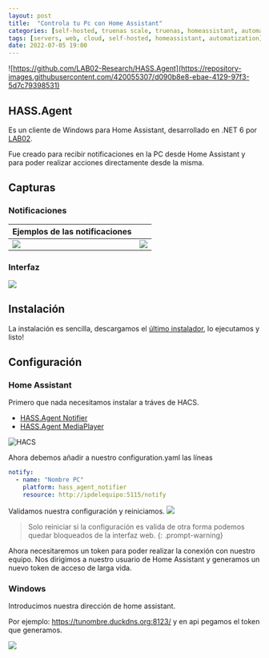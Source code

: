 ```yaml
---
layout: post
title:  "Controla tu Pc con Home Assistant"
categories: [self-hosted, truenas scale, truenas, homeassistant, automatization]
tags: [servers, web, cloud, self-hosted, homeassistant, automatization]
date: 2022-07-05 19:00
---
```


![https://github.com/LAB02-Research/HASS.Agent](https://repository-images.githubusercontent.com/420055307/d090b8e8-ebae-4129-97f3-5d7c79398531)

## HASS.Agent

Es un cliente de Windows para Home Assistant, desarrollado en .NET 6 por [LAB02](https://github.com/LAB02-Research).

Fue creado para recibir notificaciones en la PC desde Home Assistant y para poder realizar acciones directamente desde la misma.

## Capturas
### Notificaciones

| Ejemplos de las notificaciones |  |
| ----------- | ----------- |
| ![](https://i.imgur.com/hG8hnnM.png) | ![](https://i.imgur.com/mk8WfLG.gif) |

### Interfaz

![](https://i.imgur.com/bMC7aO8.png)

## Instalación

La instalación es sencilla, descargamos el [último instalador](https://github.com/LAB02-Research/HASS.Agent/releases/latest/download/HASS.Agent.Installer.exe), lo ejecutamos y listo!

## Configuración

### Home Assistant

Primero que nada necesitamos instalar a tráves de HACS.

* [HASS.Agent Notifier](https://github.com/LAB02-Research/HASS.Agent-Notifier)
* [HASS.Agent MediaPlayer](https://github.com/LAB02-Research/HASS.Agent-MediaPlayer) 

![HACS](https://i.imgur.com/9S3kplD.png)

Ahora debemos añadir a nuestro configuration.yaml las líneas

```yaml
notify:
  - name: "Nombre PC"
    platform: hass_agent_notifier
    resource: http://ipdelequipo:5115/notify
```

Validamos nuestra configuración y reiniciamos.
![](https://i.imgur.com/7GkduEq.png)

> Solo reiniciar si la configuración es valida de otra forma podemos quedar bloqueados de la interfaz web.
{: .prompt-warning}

Ahora necesitaremos un token para poder realizar la conexión con nuestro equipo.
Nos dirigimos a nuestro usuario de Home Assistant y generamos un nuevo token de acceso de larga vida.

### Windows

Introducimos nuestra dirección de home assistant.

Por ejemplo: https://tunombre.duckdns.org:8123/ y en api pegamos el token que generamos.

![](https://i.imgur.com/PDXT2Ze.png)
